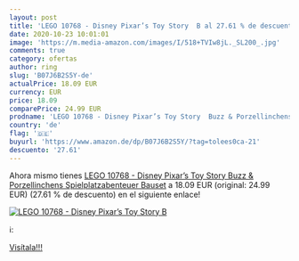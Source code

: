 ```yaml
---
layout: post
title: 'LEGO 10768 - Disney Pixar’s Toy Story  B al 27.61 % de descuento'
date: 2020-10-23 10:01:01
image: 'https://m.media-amazon.com/images/I/518+TVIw8jL._SL200_.jpg'
comments: true
category: ofertas
author: ring
slug: 'B07J6B2S5Y-de'
actualPrice: 18.09 EUR
currency: EUR
price: 18.09
comparePrice: 24.99 EUR
prodname: 'LEGO 10768 - Disney Pixar’s Toy Story  Buzz & Porzellinchens Spielplatzabenteuer  Bauset'
country: 'de'
flag: '🇩🇪'
buyurl: 'https://www.amazon.de/dp/B07J6B2S5Y/?tag=tolees0ca-21'
descuento: '27.61'
---
```


Ahora mismo tienes [LEGO 10768 - Disney Pixar’s Toy Story  Buzz & Porzellinchens Spielplatzabenteuer  Bauset](https://www.amazon.de/dp/B07J6B2S5Y/?tag=tolees0ca-21) a 18.09 EUR (original: 24.99 EUR) (27.61 %  de descuento) en el siguiente enlace!

[![LEGO 10768 - Disney Pixar’s Toy Story  B](https://m.media-amazon.com/images/I/518+TVIw8jL._SL200_.jpg)](https://www.amazon.de/dp/B07J6B2S5Y/?tag=tolees0ca-21)

ℹ️:


[Visítala!!!](https://www.amazon.de/dp/B07J6B2S5Y/?tag=tolees0ca-21)
